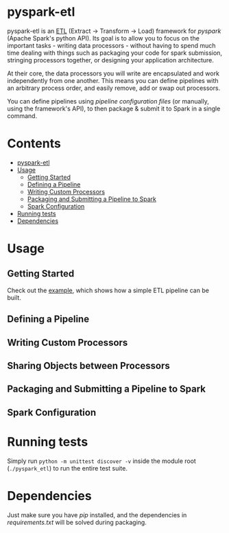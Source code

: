 pyspark-etl
===========

pyspark-etl is an [ETL](https://en.wikipedia.org/wiki/Extract,_transform,_load) (Extract -> Transform -> Load) framework 
for _pyspark_ (Apache Spark's python API). Its goal is to allow you
to focus on the important tasks - writing data processors - without having to spend much time dealing with things such as
packaging your code for spark submission, stringing processors together, or designing your application architecture.

At their core, the data processors you will write are encapsulated and work independently from one another.
This means you can define pipelines with an arbitrary process order, and easily remove, add or swap out processors.

You can define pipelines using _pipeline configuration files_ (or manually, using the framework's API), to then package 
& submit it to Spark in a single command.

Contents
===============
* [pyspark-etl](#pyspark-etl)
* [Usage](#usage)
  * [Getting Started](#getting-started)
  * [Defining a Pipeline](#defining-a-pipeline)
  * [Writing Custom Processors](#writing-custom-processors)
  * [Packaging and Submitting a Pipeline to Spark](#packaging-and-submitting-a-pipeline-to-spark)
  * [Spark Configuration](#spark-configuration)
* [Running tests](#running-tests)
* [Dependencies](#dependencies)      

Usage
=====
     
Getting Started
---------------

Check out the [example](examples/README.md), which shows how a simple ETL pipeline can be built.

Defining a Pipeline
-------------------

Writing Custom Processors
-------------------------

Sharing Objects between Processors
----------------------------------

Packaging and Submitting a Pipeline to Spark
--------------------------------------------

Spark Configuration
-------------------

Running tests
=============

Simply run `python -m unittest discover -v` inside the module root (`./pyspark_etl`) to run the entire test suite.

Dependencies
============
Just make sure you have _pip_ installed, and the dependencies in _requirements.txt_ will be solved during packaging.

